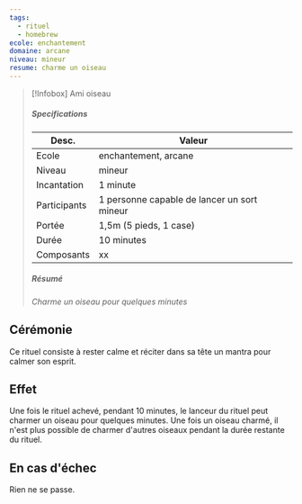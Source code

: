 ```yaml
---
tags:
  - rituel
  - homebrew
ecole: enchantement
domaine: arcane
niveau: mineur
resume: charme un oiseau
---
```



> [!Infobox] Ami oiseau
> ##### Specifications
> | Desc. | Valeur |
> | --- | --- |
> | Ecole | enchantement, arcane |
> | Niveau | mineur |
> | Incantation | 1 minute |
> | Participants | 1 personne capable de lancer un sort mineur |
> | Portée | 1,5m (5 pieds, 1 case) |
> | Durée | 10 minutes |
> | Composants | xx |
> ##### Résumé
> *Charme un oiseau pour quelques minutes*

## Cérémonie
Ce rituel consiste à rester calme et réciter dans sa tête un mantra pour calmer son esprit.

## Effet
Une fois le rituel achevé, pendant 10 minutes, le lanceur du rituel peut charmer un oiseau pour quelques minutes. Une fois un oiseau charmé, il n'est plus possible de charmer d'autres oiseaux pendant la durée restante du rituel.

## En cas d'échec
Rien ne se passe.
